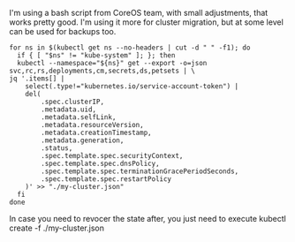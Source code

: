 I'm using a bash script from CoreOS team, with small adjustments, that works pretty good. I'm using it more for cluster migration, but at some level can be used for backups too.

```
for ns in $(kubectl get ns --no-headers | cut -d " " -f1); do
  if { [ "$ns" != "kube-system" ]; }; then
  kubectl --namespace="${ns}" get --export -o=json svc,rc,rs,deployments,cm,secrets,ds,petsets | \
jq '.items[] |
    select(.type!="kubernetes.io/service-account-token") |
    del(
        .spec.clusterIP,
        .metadata.uid,
        .metadata.selfLink,
        .metadata.resourceVersion,
        .metadata.creationTimestamp,
        .metadata.generation,
        .status,
        .spec.template.spec.securityContext,
        .spec.template.spec.dnsPolicy,
        .spec.template.spec.terminationGracePeriodSeconds,
        .spec.template.spec.restartPolicy
    )' >> "./my-cluster.json"
  fi
done
```

In case you need to revocer the state after, you just need to execute kubectl create -f ./my-cluster.json